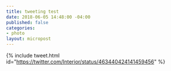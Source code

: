 ```yaml
---
title: tweeting test
date: 2018-06-05 14:48:00 -04:00
published: false
categories:
- photo
layout: micropost
---
```


{% include tweet.html id="https://twitter.com/Interior/status/463440424141459456" %}